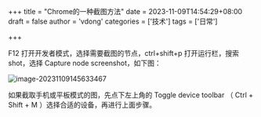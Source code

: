 +++
title = "Chrome的一种截图方法"
date = 2023-11-09T14:54:29+08:00
draft = false
author = 'vdong'
categories = ['技术']
tags = ['日常']

+++

F12 打开开发者模式，选择需要截图的节点，ctrl+shift+p 打开运行栏，搜索 shot，选择  Capture node screenshot，如下图：

![image-20231109145633467](D:\laragon\www\hugo\static\imgs\chrome的一种截图方法\image-20231109145633467.png)

如果截取手机或平板模式的图，先点下左上角的 Toggle device toolbar （ Ctrl + Shift + M ）选择合适的设备，再进行上面步骤。